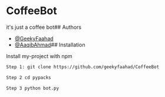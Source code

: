 # CoffeeBot
it's just a coffee bot## Authors
- [@GeekyFaahad](https://www.github.com/geekyfaahad)
- [@AaqibAhmad]()## Installation

Install my-project with npm

```bash
Step 1: git clone https://github.com/geekyfaahad/CoffeeBot

Step 2 cd pypacks

Step 3 python bot.py
```
